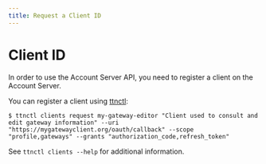 ```yaml
---
title: Request a Client ID
---
```


# Client ID

In order to use the Account Server API, you need to register a client on the Account Server.

You can register a client using [ttnctl](../cli/index.md):

```
$ ttnctl clients request my-gateway-editor "Client used to consult and edit gateway information" --uri "https://mygatewayclient.org/oauth/callback" --scope "profile,gateways" --grants "authorization_code,refresh_token"
```

See `ttnctl clients --help` for additional information.